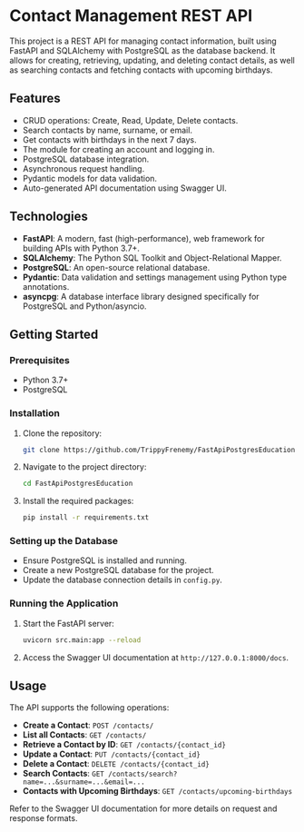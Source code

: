 # Contact Management REST API

This project is a REST API for managing contact information, built using FastAPI and SQLAlchemy with PostgreSQL as the database backend. It allows for creating, retrieving, updating, and deleting contact details, as well as searching contacts and fetching contacts with upcoming birthdays.

## Features

- CRUD operations: Create, Read, Update, Delete contacts.
- Search contacts by name, surname, or email.
- Get contacts with birthdays in the next 7 days.
- The module for creating an account and logging in.
- PostgreSQL database integration.
- Asynchronous request handling.
- Pydantic models for data validation.
- Auto-generated API documentation using Swagger UI.

## Technologies

- **FastAPI**: A modern, fast (high-performance), web framework for building APIs with Python 3.7+.
- **SQLAlchemy**: The Python SQL Toolkit and Object-Relational Mapper.
- **PostgreSQL**: An open-source relational database.
- **Pydantic**: Data validation and settings management using Python type annotations.
- **asyncpg**: A database interface library designed specifically for PostgreSQL and Python/asyncio.

## Getting Started

### Prerequisites

- Python 3.7+
- PostgreSQL

### Installation

1. Clone the repository:
   ```sh
   git clone https://github.com/TrippyFrenemy/FastApiPostgresEducation.git
   ```
2. Navigate to the project directory:
   ```sh
   cd FastApiPostgresEducation
   ```
3. Install the required packages:
   ```sh
   pip install -r requirements.txt
   ```

### Setting up the Database

- Ensure PostgreSQL is installed and running.
- Create a new PostgreSQL database for the project.
- Update the database connection details in `config.py`.

### Running the Application

1. Start the FastAPI server:
   ```sh
   uvicorn src.main:app --reload
   ```
2. Access the Swagger UI documentation at `http://127.0.0.1:8000/docs`.

## Usage

The API supports the following operations:

- **Create a Contact**: `POST /contacts/`
- **List all Contacts**: `GET /contacts/`
- **Retrieve a Contact by ID**: `GET /contacts/{contact_id}`
- **Update a Contact**: `PUT /contacts/{contact_id}`
- **Delete a Contact**: `DELETE /contacts/{contact_id}`
- **Search Contacts**: `GET /contacts/search?name=...&surname=...&email=...`
- **Contacts with Upcoming Birthdays**: `GET /contacts/upcoming-birthdays`

Refer to the Swagger UI documentation for more details on request and response formats.
